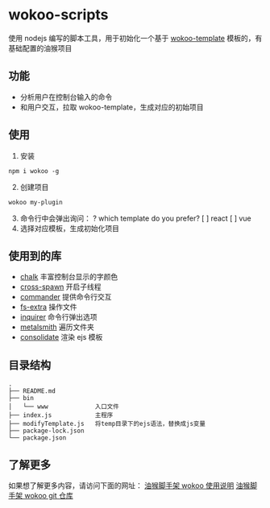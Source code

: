 # wokoo-scripts

使用 nodejs 编写的脚本工具，用于初始化一个基于 [wokoo-template](https://www.npmjs.com/package/wokoo-template) 模板的，有基础配置的油猴项目

## 功能

- 分析用户在控制台输入的命令
- 和用户交互，拉取 wokoo-template，生成对应的初始项目

## 使用

1. 安装

```
npm i wokoo -g
```

2. 创建项目

```
wokoo my-plugin
```

3. 命令行中会弹出询问：
   ? which template do you prefer?
   [ ] react
   [ ] vue
4. 选择对应模板，生成初始化项目

## 使用到的库

- [chalk](https://www.npmjs.com/package/chalk) 丰富控制台显示的字颜色
- [cross-spawn](https://www.npmjs.com/package/cross-spawn) 开启子线程
- [commander](https://www.npmjs.com/package/commander) 提供命令行交互
- [fs-extra](https://www.npmjs.com/package/fs-extra) 操作文件
- [inquirer](https://www.npmjs.com/package/inquirer) 命令行弹出选项
- [metalsmith](https://www.npmjs.com/package/metalsmith) 遍历文件夹
- [consolidate](https://www.npmjs.com/package/consolidate) 渲染 ejs 模板

## 目录结构

```
.
├── README.md
├── bin
│   └── www             入口文件
├── index.js            主程序
├── modifyTemplate.js   将temp目录下的ejs语法，替换成js变量
├── package-lock.json
└── package.json
```

## 了解更多

如果想了解更多内容，请访问下面的网址：
[油猴脚手架 wokoo 使用说明](https://juejin.cn/post/6922815205575491597)
[油猴脚手架 wokoo git 仓库](https://github.com/kinyaying/wokoo)
